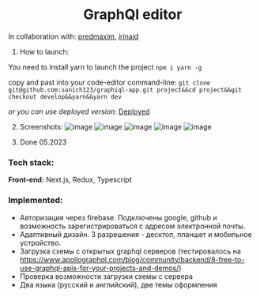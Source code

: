 <h1 align="center">GraphQl editor</h1>

In collaboration with: [predmaxim](https://github.com/predmaxim), [irinaid](https://github.com/IrinaIID)

1. How to launch:
   
You need to install yarn to launch the project `npm i yarn -g`

copy and past into your code-editor command-line: `git clone git@github.com:sanich123/graphiql-app.git project&&cd project&&git checkout develop&&yarn&&yarn dev`

*or you can use deployed version:* [Deployed](https://graphiql-kappa.vercel.app/graphiql)

2. Screenshots: 
![image](https://github.com/sanich123/graphiql-app/assets/70276651/99eb4755-4207-489b-b6a2-021968c85dfe)
![image](https://github.com/sanich123/graphiql-app/assets/70276651/32995e98-b9fb-4132-bcdf-d044a5181928)
![image](https://github.com/sanich123/graphiql-app/assets/70276651/d21b32d8-313d-4da3-95b5-c24843041749)
![image](https://github.com/sanich123/graphiql-app/assets/70276651/59fb23a2-f17b-4c72-b7eb-6d3e40f152e3)
![image](https://github.com/sanich123/graphiql-app/assets/70276651/6261a868-6d69-4c9b-9a1c-5b8f3015be47)

3. Done 05.2023

### Tech stack:
**Front-end:** 
Next.js, Redux, Typescript

### Implemented:
+ Авторизация через firebase. Подключены google, github и возможность зарегистрироваться с адресом электронной почты.
+ Адаптивный дизайн. 3 разрешения - десктоп, планшет и мобильное устройство.
+ Загрузка схемы с открытых graphql серверов (тестировалось на https://www.apollographql.com/blog/community/backend/8-free-to-use-graphql-apis-for-your-projects-and-demos/)
+ Проверка возможности загрузки схемы с сервера
+ Два языка (русский и английский), две темы оформления



